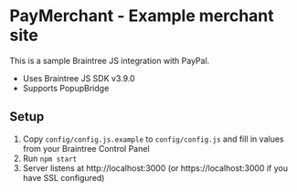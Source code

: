 # PayMerchant - Example merchant site

This is a sample Braintree JS integration with PayPal.

- Uses Braintree JS SDK v3.9.0
- Supports PopupBridge

## Setup

1. Copy `config/config.js.example` to `config/config.js` and fill in values from your Braintree Control Panel
2. Run `npm start`
3. Server listens at http://localhost:3000 (or https://localhost:3000 if you have SSL configured)
